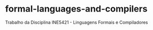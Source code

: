 # formal-languages-and-compilers
Trabalho da Disciplina INE5421 - Linguagens Formais e Compiladores
